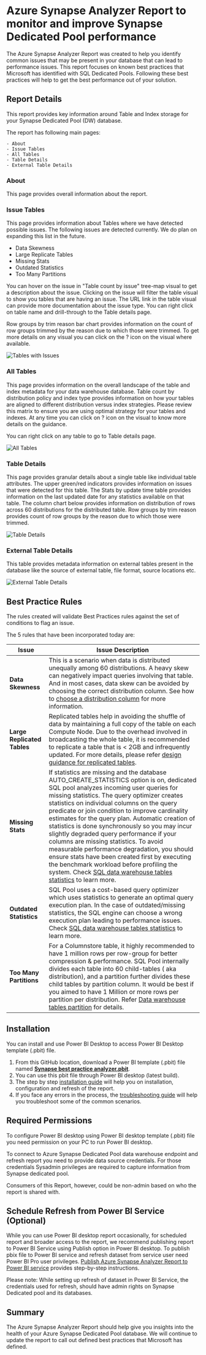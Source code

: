 # Azure Synapse Analyzer Report to monitor and improve Synapse Dedicated Pool performance

The Azure Synapse Analyzer Report was created to help you identify common issues that may be present in your database that can lead to performance issues. This report focuses on known best practices that Microsoft has identified with SQL Dedicated Pools. Following these best practices will help to get the best performance out of your solution.

## Report Details

This report provides key information around Table and Index storage for your Synapse Dedicated Pool (DW) database. 

The report has following main pages:

	- About
	- Issue Tables
	- All Tables
	- Table Details
	- External Table Details

### About

This page provides overall information about the report. 

### Issue Tables

This page provides information about Tables where we have detected possible issues. The following issues are detected currently. We do plan on expanding this list in the future.
- Data Skewness
- Large Replicate Tables
- Missing Stats
- Outdated Statistics
- Too Many Partitions

You can hover on the issue in "Table count by issue" tree-map visual to get a description about the issue. Clicking on the issue will filter the table visual to show you tables that are having an issue. The URL link in the table visual can provide more documentation about the issue type. You can right click on table name and drill-through to the Table details page.

Row groups by trim reason bar chart provides information on the count of row groups trimmed by the reason due to which those were trimmed. To get more details on any visual you can click on the ? icon on the visual where available.

![Tables with Issues](./img/Tables-with-Issues.png "Tables with Issues")

### All Tables

This page provides information on the overall landscape of the table and index metadata for your data warehouse database. Table count by distribution policy and index type provides information on how your tables are aligned to different distribution versus index strategies. Please review this matrix to ensure you are using optimal strategy for your tables and indexes. At any time you can click on ? icon on the visual to know more details on the guidance.

You can right click on any table to go to Table details page.

![All Tables](./img/All-Tables.png "All Tables")

### Table Details

This page provides granular details about a single table like individual table attributes. The upper green/red indicators provides information on issues that were detected for this table. The Stats by update time table provides information on the last updated date for any statistics available on that table. The column chart below provides information on distribution of rows across 60 distributions for the distributed table. Row groups by trim reason provides count of row groups by the reason due to which those were trimmed.

![Table Details](./img/Table-Details.png "Table Details")

### External Table Details

This table provides metadata information on external tables present in the database like the source of external table, file format, source locations etc.

![External Table Details](./img/External-Table-Details.png "External Table Details")

## Best Practice Rules

The rules created will validate Best Practices rules against the set of conditions to flag an issue.

The 5 rules that have been incorporated today are:

| Issue  | Issue Description  |
| ------------ | ------------ |
| **Data Skewness**  | This is a scenario when data is distributed unequally among 60 distributions. A heavy skew can negatively impact queries involving that table. And in most cases, data skew can be avoided by choosing the correct distribution column. See how to [choose a distribution column](https://docs.microsoft.com/azure/synapse-analytics/sql-data-warehouse/sql-data-warehouse-tables-distribute#choose-a-distribution-column "choose a distribution column") for more information.  |
| **Large Replicated Tables**  | Replicated tables help in avoiding the shuffle of data by maintaining a full copy of the table on each Compute Node. Due to the overhead involved in broadcasting the whole table, it is recommended to replicate a table that is < 2GB and infrequently updated. For more details, please refer [design guidance for replicated tables](https://docs.microsoft.com/azure/synapse-analytics/sql-data-warehouse/design-guidance-for-replicated-tables "design guidance for replicated tables").  |
| **Missing Stats**  | If statistics are missing and the database AUTO_CREATE_STATISTICS option is on, dedicated SQL pool analyzes incoming user queries for missing statistics. The query optimizer creates statistics on individual columns on the query predicate or join condition to improve cardinality estimates for the query plan. Automatic creation of statistics is done synchronously so you may incur slightly degraded query performance if your columns are missing statistics. To avoid measurable performance degradation, you should ensure stats have been created first by executing the benchmark workload before profiling the system. Check [SQL data warehouse tables statistics](https://docs.microsoft.com/azure/synapse-analytics/sql-data-warehouse/sql-data-warehouse-tables-statistics "SQL data warehouse tables statistics") to learn more.  |
| **Outdated Statistics**  | SQL Pool uses a cost-based query optimizer which uses statistics to generate an optimal query execution plan. In the case of outdated/missing statistics, the SQL engine can choose a wrong execution plan leading to performance issues. Check [SQL data warehouse tables statistics](https://docs.microsoft.com/azure/synapse-analytics/sql-data-warehouse/sql-data-warehouse-tables-statistics "SQL data warehouse tables statistics") to learn more.  |
| **Too Many Partitions**  | For a Columnstore table, it highly recommended to have 1 million rows per row-group for better compression & performance. SQL Pool internally divides each table into 60 child-tables ( aka distribution), and a partition further divides these child tables by partition column. It would be best if you aimed to have 1 Million or more rows per partition per distribution. Refer [Data warehouse tables partition](https://docs.microsoft.com/azure/synapse-analytics/sql-data-warehouse/sql-data-warehouse-tables-partition "Data warehouse tables partition") for details.  |


## Installation 

You can install and use Power BI Desktop to access Power BI Desktop template (.pbit) file.

1. From this GitHub location, download a Power BI template (.pbit) file named [**Synapse best practice analyzer.pbit**](./Synapse%20best%20practice%20analyzer.pbit "Synapse best practice analyzer.pbit"). 
2. You can use this pbit file through Power BI desktop (latest build). 
3. The step by step [installation guide](./InstallationGuide.md "InstallationGuide.md") will help you on installation, configuration and refresh of the report. 
4. If you face any errors in the process, the [troubleshooting guide](./TroubleshootingGuide.md "troubleshootingGuide.md") will help you troubleshoot some of the common scenarios.

## Required Permissions

To configure Power BI desktop using Power BI desktop template (.pbit) file you need permission on your PC to run Power BI desktop.

To connect to Azure Synapse Dedicated Pool data warehouse endpoint and refresh report you need to provide data source credentials. For those credentials Sysadmin privileges are required to capture information from Synapse dedicated pool. 

Consumers of this Report, however, could be non-admin based on who the report is shared with. 

## Schedule Refresh from Power BI Service (Optional)

While you can use Power BI desktop report occasionally, for scheduled report and broader access to the report, we recommend publishing report to Power BI Service using Publish option in Power BI desktop. To publish pbix file to Power BI service and refresh dataset from service user need Power BI Pro user privileges. [Publish Azure Synapse Analyzer Report to Power BI service](./PublishToPowerBIService.md "PublishToPowerBIService.md") provides step-by-step instructions.

Please note: While setting up refresh of dataset in Power BI Service, the credentials used for refresh, should have admin rights on Synapse Dedicated pool and its databases.

## Summary 

The Azure Synapse Analyzer Report should help give you insights into the health of your Azure Synapse Dedicated Pool database. We will continue to update the report to call out defined best practices that Microsoft has defined. 

